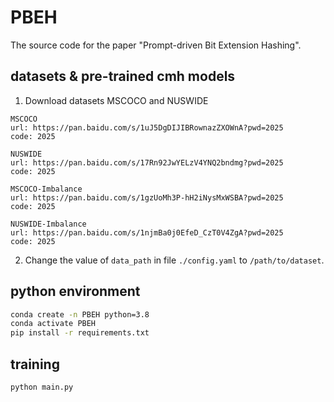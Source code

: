 # PBEH
The source code for the paper "Prompt-driven Bit Extension Hashing".

## datasets & pre-trained cmh models
1. Download datasets MSCOCO and NUSWIDE

```
MSCOCO
url: https://pan.baidu.com/s/1uJ5DgDIJIBRownazZXOWnA?pwd=2025
code: 2025

NUSWIDE
url: https://pan.baidu.com/s/17Rn92JwYELzV4YNQ2bndmg?pwd=2025
code: 2025

MSCOCO-Imbalance
url: https://pan.baidu.com/s/1gzUoMh3P-hH2iNysMxWSBA?pwd=2025
code: 2025

NUSWIDE-Imbalance
url: https://pan.baidu.com/s/1njmBa0j0EfeD_CzT0V4ZgA?pwd=2025
code: 2025
```

2. Change the value of `data_path` in file `./config.yaml` to `/path/to/dataset`.

## python environment
``` bash
conda create -n PBEH python=3.8
conda activate PBEH
pip install -r requirements.txt
```

## training
``` python
python main.py
```
